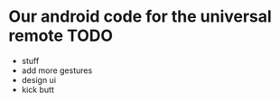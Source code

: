 Our android code for the universal remote
TODO
====

+ stuff
+ add more gestures
+ design ui
+ kick butt

